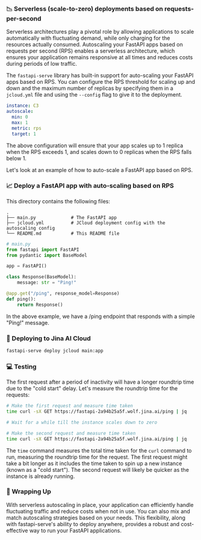 ### 📉 Serverless (scale-to-zero) deployments based on requests-per-second

Serverless architectures play a pivotal role by allowing applications to scale automatically with fluctuating demand, while only charging for the resources actually consumed. Autoscaling your FastAPI apps based on requests per second (RPS) enables a serverless architecture, which ensures your application remains responsive at all times and reduces costs during periods of low traffic.

The `fastapi-serve` library has built-in support for auto-scaling your FastAPI apps based on RPS. You can configure the RPS threshold for scaling up and down and the maximum number of replicas by specifying them in a `jcloud.yml` file and using the `--config` flag to give it to the deployment.


```yaml
instance: C3
autoscale:
  min: 0
  max: 1
  metric: rps
  target: 1
```

The above configuration will ensure that your app scales up to 1 replica when the RPS exceeds 1, and scales down to 0 replicas when the RPS falls below 1. 

Let's look at an example of how to auto-scale a FastAPI app based on RPS.

### 📈 Deploy a FastAPI app with auto-scaling based on RPS

This directory contains the following files:

```
.
├── main.py             # The FastAPI app
├── jcloud.yml          # JCloud deployment config with the autoscaling config
└── README.md           # This README file
```

```python
# main.py
from fastapi import FastAPI
from pydantic import BaseModel

app = FastAPI()

class Response(BaseModel):
    message: str = "Ping!"

@app.get("/ping", response_model=Response)
def ping():
    return Response()
```

In the above example, we have a /ping endpoint that responds with a simple "Ping!" message.

### 🚀 Deploying to Jina AI Cloud

```bash
fastapi-serve deploy jcloud main:app
```

### 💻 Testing


The first request after a period of inactivity will have a longer roundtrip time due to the "cold start" delay. Let's measure the roundtrip time for the requests:


```bash
# Make the first request and measure time taken
time curl -sX GET https://fastapi-2a94b25a5f.wolf.jina.ai/ping | jq

# Wait for a while till the instance scales down to zero

# Make the second request and measure time taken
time curl -sX GET https://fastapi-2a94b25a5f.wolf.jina.ai/ping | jq
```

The `time` command measures the total time taken for the `curl` command to run, measuring the roundtrip time for the request. The first request might take a bit longer as it includes the time taken to spin up a new instance (known as a "cold start"). The second request will likely be quicker as the instance is already running.


### 🎯 Wrapping Up

With serverless autoscaling in place, your application can efficiently handle fluctuating traffic and reduce costs when not in use. You can also mix and match autoscaling strategies based on your needs. This flexibility, along with fastapi-serve's ability to deploy anywhere, provides a robust and cost-effective way to run your FastAPI applications.
